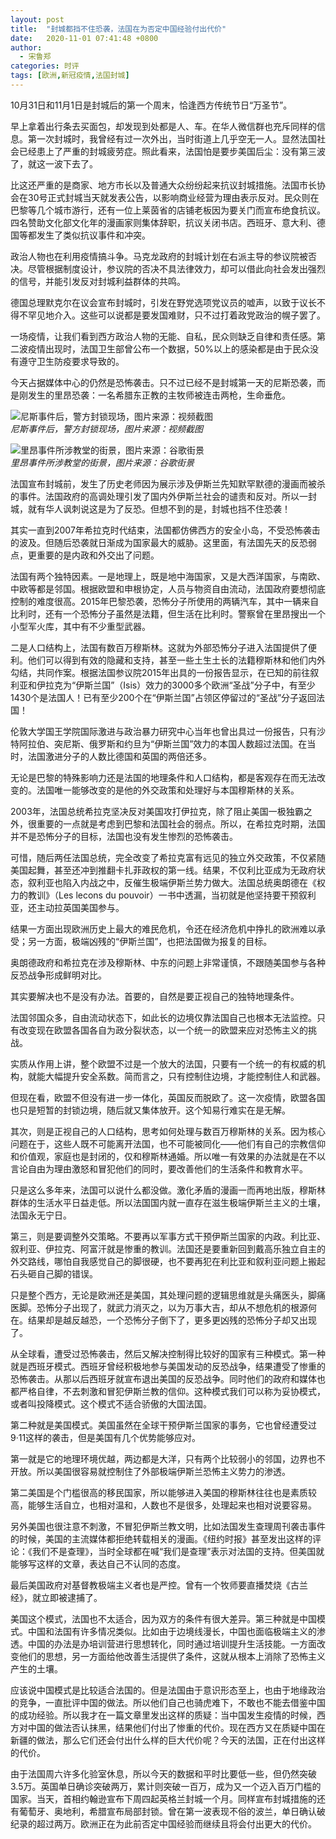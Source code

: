 ```yaml
---
layout: post
title:  "封城都挡不住恐袭，法国在为否定中国经验付出代价"
date:   2020-11-01 07:41:48 +0800
author: 
  - 宋鲁郑
categories: 时评
tags: [欧洲,新冠疫情,法国封城]
---
```

10月31日和11月1日是封城后的第一个周末，恰逢西方传统节日“万圣节”。

早上拿着出行条去买面包，却发现到处都是人、车。在华人微信群也充斥同样的信息。第一次封城时，我曾经有过一次外出，当时街道上几乎空无一人。显然法国社会已经患上了严重的封城疲劳症。照此看来，法国怕是要步美国后尘：没有第三波了，就这一波下去了。

比这还严重的是商家、地方市长以及普通大众纷纷起来抗议封城措施。法国市长协会在30号正式封城当天就发表公告，以影响商业经营为理由表示反对。民众则在巴黎等几个城市游行，还有一位上莱茵省的店铺老板因为要关门而宣布绝食抗议。四名赞助文化部文化年的漫画家则集体辞职，抗议关闭书店。西班牙、意大利、德国等都发生了类似抗议事件和冲突。

政治人物也在利用疫情搞斗争。马克龙政府的封城计划在右派主导的参议院被否决。尽管根据制度设计，参议院的否决不具法律效力，却可以借此向社会发出强烈的信号，并能引发反对封城利益群体的共鸣。

德国总理默克尔在议会宣布封城时，引发在野党选项党议员的嘘声，以致于议长不得不罕见地介入。这些可以说都是要发国难财，只不过打着政党政治的幌子罢了。

一场疫情，让我们看到西方政治人物的无能、自私，民众则缺乏自律和责任感。第二波疫情出现时，法国卫生部曾公布一个数据，50%以上的感染都是由于民众没有遵守卫生防疫要求导致的。

今天占据媒体中心的仍然是恐怖袭击。只不过已经不是封城第一天的尼斯恐袭，而是刚发生的里昂恐袭：一名希腊东正教的主牧师被连击两枪，生命垂危。

![尼斯事件后，警方封锁现场，图片来源：视频截图]({{site.url}}/assets/images/20201101111201791.jpg)  
*尼斯事件后，警方封锁现场，图片来源：视频截图*

![里昂事件所涉教堂的街景，图片来源：谷歌街景]({{site.url}}/assets/images/20201101111247564.jpg)  
*里昂事件所涉教堂的街景，图片来源：谷歌街景*

法国宣布封城前，发生了历史老师因为展示涉及伊斯兰先知默罕默德的漫画而被杀的事件。法国政府的高调处理引发了国内外伊斯兰社会的谴责和反对。所以一封城，就有华人讽刺说这是为了反恐。但想不到的是，封城也挡不住恐袭！

其实一直到2007年希拉克时代结束，法国都仿佛西方的安全小岛，不受恐怖袭击的波及。但随后恐袭就日渐成为国家最大的威胁。这里面，有法国先天的反恐弱点，更重要的是内政和外交出了问题。

法国有两个独特因素。一是地理上，既是地中海国家，又是大西洋国家，与南欧、中欧等都是邻国。根据欧盟和申根协定，人员与物资自由流动，法国政府要想彻底控制的难度很高。2015年巴黎恐袭，恐怖分子所使用的两辆汽车，其中一辆来自比利时，还有一个恐怖分子虽然是法籍，但生活在比利时。警察曾在里昂搜出一个小型军火库，其中有不少重型武器。

二是人口结构上，法国有数百万穆斯林。这就为外部恐怖分子进入法国提供了便利。他们可以得到有效的隐藏和支持，甚至一些土生土长的法籍穆斯林和他们内外勾结，共同作案。根据法国参议院2015年出具的一份报告显示，在已知的前往叙利亚和伊拉克为“伊斯兰国”（Isis）效力的3000多个欧洲“圣战”分子中，有至少1430个是法国人！已有至少200个在“伊斯兰国”占领区停留过的“圣战”分子返回法国！

伦敦大学国王学院国际激进与政治暴力研究中心当年也曾出具过一份报告，只有沙特阿拉伯、突尼斯、俄罗斯和约旦为“伊斯兰国”效力的本国人数超过法国。在当时，法国激进分子的人数比德国和英国的两倍还多。

无论是巴黎的特殊影响力还是法国的地理条件和人口结构，都是客观存在而无法改变的。法国唯一能够改变的是他的外交政策和处理好与本国穆斯林的关系。

2003年，法国总统希拉克坚决反对美国攻打伊拉克，除了阻止美国一极独霸之外，很重要的一点就是考虑到巴黎和法国社会的弱点。所以，在希拉克时期，法国并不是恐怖分子的目标，法国也没有发生惨烈的恐怖袭击。

可惜，随后两任法国总统，完全改变了希拉克富有远见的独立外交政策，不仅紧随美国起舞，甚至还冲到推翻卡扎菲政权的第一线。结果，不仅利比亚成为无政府状态，叙利亚也陷入内战之中，反催生极端伊斯兰势力做大。法国总统奥朗德在《权力的教训》（Les lecons du pouvoir）一书中透漏，当初就是他坚持要干预叙利亚，还主动拉英国美国参与。

结果一方面出现欧洲历史上最大的难民危机，令还在经济危机中挣扎的欧洲难以承受；另一方面，极端凶残的“伊斯兰国”，也把法国做为报复的目标。

奥朗德政府和希拉克在涉及穆斯林、中东的问题上非常谨慎，不跟随美国参与各种反恐战争形成鲜明对比。

其实要解决也不是没有办法。首要的，自然是要正视自己的独特地理条件。

法国邻国众多，自由流动状态下，如此长的边境仅靠法国自己也根本无法监控。只有改变现在欧盟各国各自为政分裂状态，以一个统一的欧盟来应对恐怖主义的挑战。

实质从作用上讲，整个欧盟不过是一个放大的法国，只要有一个统一的有权威的机构，就能大幅提升安全系数。简而言之，只有控制住边境，才能控制住人和武器。

但现在看，欧盟不但没有进一步一体化，英国反而脱欧了。这一次疫情，欧盟各国也只是短暂的封锁边境，随后就又集体放开。这个知易行难实在是无解。

其次，则是正视自己的人口结构，思考如何处理与数百万穆斯林的关系。因为核心问题在于，这些人既不可能离开法国，也不可能被同化——他们有自己的宗教信仰和价值观，家庭也是封闭的，仅和穆斯林通婚。所以唯一有效果的办法就是在不以言论自由为理由激怒和冒犯他们的同时，要改善他们的生活条件和教育水平。

只是这么多年来，法国可以说什么都没做。激化矛盾的漫画一而再地出版，穆斯林群体的生活水平日益走低。所以法国国内就一直存在滋生极端伊斯兰主义的土壤，法国永无宁日。

第三，则是要调整外交策略。不要再以军事方式干预伊斯兰国家的内政。利比亚、叙利亚、伊拉克、阿富汗就是惨重的教训。法国还是要重新回到戴高乐独立自主的外交路线，哪怕自我感觉自己的脚很硬，也不要再犯在利比亚和叙利亚问题上搬起石头砸自己脚的错误。

只是整个西方，无论是欧洲还是美国，其处理问题的逻辑思维就是头痛医头，脚痛医脚。恐怖分子出现了，就武力消灭之，以为万事大吉，却从不想危机的根源何在。结果却是越反越恐，一个恐怖分子倒下了，更多更凶残的恐怖分子却又出现了。  

从全球看，遭受过恐怖袭击，然后又解决控制得比较好的国家有三种模式。第一种就是西班牙模式。西班牙曾经积极地参与美国发动的反恐战争，结果遭受了惨重的恐怖袭击。从那以后西班牙就宣布退出美国的反恐战争。同时他们的政府和媒体也都严格自律，不去刺激和冒犯伊斯兰教的信仰。这种模式我们可以称为妥协模式，或者叫投降模式。这个模式不适合骄傲的大国法国。

第二种就是美国模式。美国虽然在全球干预伊斯兰国家的事务，它也曾经遭受过9·11这样的袭击，但是美国有几个优势能够应对。

第一就是它的地理环境优越，两边都是大洋，只有两个比较弱小的邻国，边界也不开放。所以美国很容易就控制住了外部极端伊斯兰恐怖主义势力的渗透。

第二美国是个门槛很高的移民国家，所以能够进入美国的穆斯林往往也是素质较高，能够生活自立，也相对温和，人数也不是很多，处理起来也相对说要容易。

另外美国也很注意不刺激，不冒犯伊斯兰教文明，比如法国发生查理周刊袭击事件的时候，美国的主流媒体都拒绝转载相关的漫画。《纽约时报》甚至发出这样的评论：《我们不是查理》，当时全球都在喊“我们是查理”表示对法国的支持。但美国就能够写这样的文章，表达自己不认同的态度。

最后美国政府对基督教极端主义者也是严控。曾有一个牧师要直播焚烧《古兰经》，就立即被逮捕了。

美国这个模式，法国也不太适合，因为双方的条件有很大差异。第三种就是中国模式。中国和法国有许多情况类似。比如由于边境线漫长，中国也面临极端主义的渗透。中国的办法是办培训营进行思想转化，同时通过培训提升生活技能。一方面改变他们的思想，另一方面给他改善生活提供了条件，这就从根本上消除了恐怖主义产生的土壤。

应该说中国模式是比较适合法国的。但是法国由于意识形态至上，也由于地缘政治的竞争，一直批评中国的做法。所以他们自己也骑虎难下，不敢也不能去借鉴中国的成功经验。所以我才在一篇文章里发出这样的质疑：当中国发生疫情的时候，西方对中国的做法否认抹黑，结果他们付出了惨重的代价。现在西方又在质疑中国在新疆的做法，那么它们还会付出什么样的巨大代价呢？今天的法国，正在付出这样的代价。

由于法国周六许多化验室休息，所以今天的数据和平时比要低一些，但仍然突破3.5万。英国单日确诊突破两万，累计则突破一百万，成为又一个迈入百万门槛的国家。当天，首相约翰逊宣布下周四起英格兰封城一个月。同样宣布封城措施的还有葡萄牙、奥地利，希腊宣布局部封锁。曾在第一波表现不俗的波兰，单日确认破纪录的超过两万。欧洲正在为此前否定中国经验而继续且将会付出更大的代价。